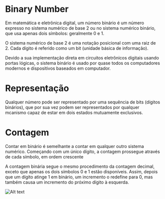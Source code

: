 # Binary Number

Em matemática e eletrônica digital, um número binário é um número expresso no sistema numérico de base 2 ou no sistema numérico binário, que usa apenas dois símbolos: geralmente 0 e 1.

O sistema numérico de base 2 é uma notação posicional com uma raiz de 2. Cada dígito é referido como um bit (unidade básica de informação).

Devido a sua implementação direta em circuitos eletrônicos digitais usando portas lógicas, o sistema binário é usado por quase todos os computadores modernos e dispositivos baseados em computador.

# Representação

Qualquer número pode ser representado por uma sequência de bits (dígitos binários), que por sua vez podem ser representados por qualquer mcanismo capaz de estar em dois estados mutuamente exclusivos.

# Contagem

Contar em binário é semelhante a contar em qualquer outro sistema numérico. Começando com um único dígito, a contagem prossegue através de cada símbolo, em ordem crescente

A contagem binária segue o mesmo procedimento da contagem decimal, exceto que apenas os dois símbolos 0 e 1 estão disponíveis. Assim, depois que um dígito atinge 1 em binário, um incremento o redefine para 0, mas também causa um incremento do próximo dígito à esquerda.

![Alt text](docs/EXEMPLE.png?raw=true "Contagem")
